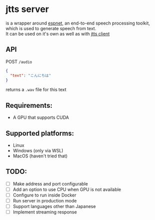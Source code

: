 # jtts server

is a wrapper around [espnet](https://github.com/espnet/espnet), an end-to-end speech processing toolkit, which is used to generate speech from text.  
It can be used on it's own as well as with [jtts client](https://github.com/Ayashiihito/japanese_tts_client_rs)

## API
POST `/audio`
```json
{
  "text": "こんにちは"
}
```

returns a `.wav` file for this text

## Requirements:
- A GPU that supports CUDA

## Supported platforms:
- Linux
- Windows (only via WSL)
- MacOS (haven't tried that)

## TODO:
- [ ] Make address and port configurable
- [ ] Add an option to use CPU when GPU is not available 
- [ ] Configure to run inside Docker
- [ ] Run server in production mode
- [ ] Support languages other than Japanese
- [ ] Implement streaming response
